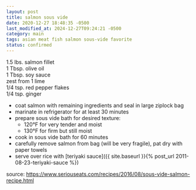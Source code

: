 ```yaml
---
layout: post
title: salmon sous vide
date: 2020-12-27 18:48:35 -0500
last_modified_at: 2024-12-27T09:24:21 -0500
category: main
tags: asian meat fish salmon sous-vide favorite
status: confirmed
---
```


1.5 lbs. salmon fillet  
1 Tbsp. olive oil  
1 Tbsp. soy sauce  
zest from 1 lime  
1/4 tsp. red pepper flakes  
1/4 tsp. ginger  
* coat salmon with remaining ingredients and seal in large ziplock bag
* marinate in refrigerator for at least 30 minutes
* prepare sous vide bath for desired texture: 
  * 120°F for very tender and moist
  * 130°F for firm but still moist
* cook in sous vide bath for 60 minutes
* carefully remove salmon from bag (will be very fragile), pat dry with paper towels
* serve over rice with [teriyaki sauce]({{ site.baseurl }}{% post_url 2011-08-23-teriyaki-sauce %})

source: <https://www.seriouseats.com/recipes/2016/08/sous-vide-salmon-recipe.html>
